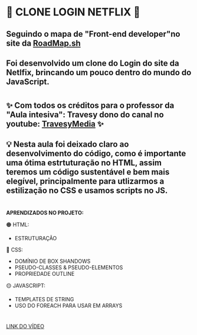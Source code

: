 # 🦅 CLONE LOGIN NETFLIX 🦅

## Seguindo o mapa de "Front-end developer"no site da [RoadMap.sh](https://roadmap.sh/frontend) 


## Foi desenvolvido um clone do Login do site da Netlfix, brincando um pouco dentro do mundo do JavaScript.

# 

## ✨ Com todos os créditos para o professor da "Aula intesiva": **Travesy** dono do canal no youtube: [TravesyMedia](https://www.youtube.com/c/TraversyMedia) ✨



## 💡 Nesta aula foi deixado claro ao desenvolvimento do código, como é importante uma ótima estrtuturação no HTML, assim teremos um código sustentável e bem mais elegível, principalmente para utlizarmos a estilização no CSS e usamos scripts no JS. 



# 

**APRENDIZADOS NO PROJETO:** 

🟠 HTML: 

 * ESTRUTURAÇÃO 

🔵 CSS: 

* DOMÍNIO DE BOX SHANDOWS
* PSEUDO-CLASSES & PSEUDO-ELEMENTOS 
* PROPRIEDADE OUTLINE

🟡 JAVASCRIPT: 

* TEMPLATES DE STRING 
* USO DO FOREACH PARA USAR EM ARRAYS

# 
[LINK DO VÍDEO](https://www.youtube.com/watch?t=22&v=P7t13SGytRk&feature=youtu.be)
